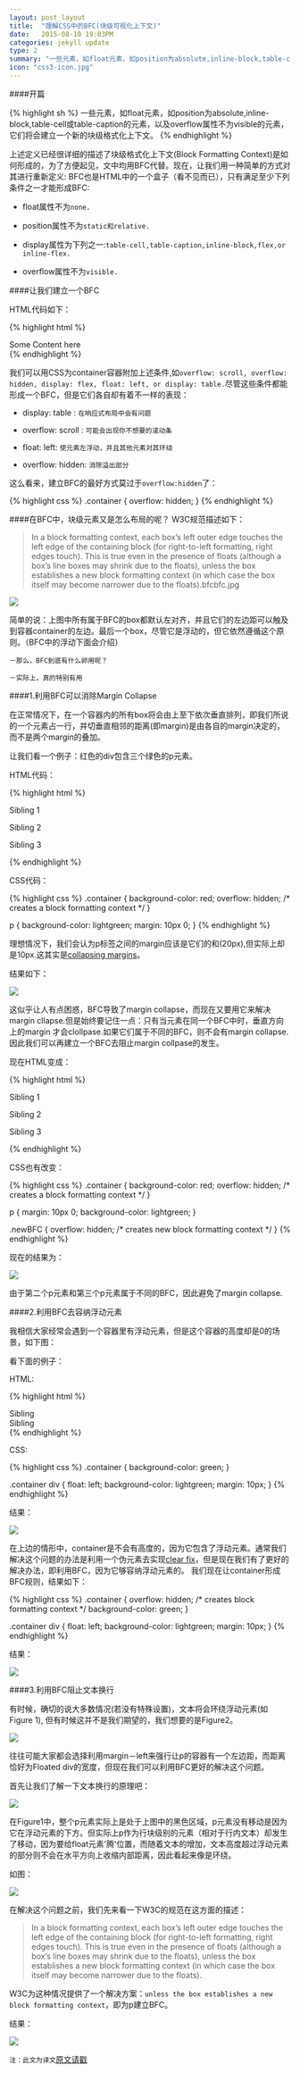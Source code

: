 ```yaml
---
layout: post_layout
title:  "理解CSS中的BFC(块级可视化上下文)"
date:   2015-08-10 19:03PM
categories: jekyll update
type: 2
summary: "一些元素，如float元素，如position为absolute,inline-block,table-cell或table-caption的元素，以及overflow属性不为visible的元素，它们将会建立一个新的块级格式化上下文。"
icon: "css3-icon.jpg"
---
```

####开篇

{% highlight sh %}
一些元素，如float元素，如position为absolute,inline-block,table-cell或table-caption的元素，以及overflow属性不为visible的元素，它们将会建立一个新的块级格式化上下文。
{% endhighlight %}

上述定义已经很详细的描述了块级格式化上下文(Block Formatting Context)是如何形成的，为了方便起见，文中均用BFC代替。现在，让我们用一种简单的方式对其进行重新定义:
BFC也是HTML中的一个盒子（看不见而已），只有满足至少下列条件之一才能形成BFC:

* float属性不为`none.`

* position属性不为`static和relative.`

* display属性为下列之一:`table-cell,table-caption,inline-block,flex,or inline-flex.`

* overflow属性不为`visible.`


####让我们建立一个BFC

HTML代码如下：

{% highlight html %}
<div class="container">
  Some Content here
</div>
{% endhighlight %}

我们可以用CSS为container容器附加上述条件,如`overflow: scroll, overflow: hidden, display: flex, float: left, or display: table.`尽管这些条件都能形成一个BFC，但是它们各自却有着不一样的表现：

* display: table : `在响应式布局中会有问题`

* overflow: scroll : `可能会出现你不想要的滚动条`

* float: left: `使元素左浮动，并且其他元素对其环绕`

* overflow: hidden: `消除溢出部分`

这么看来，建立BFC的最好方式莫过于`overflow:hidden`了：

{% highlight css %}
.container {
  overflow: hidden;
}
{% endhighlight %}

####在BFC中，块级元素又是怎么布局的呢？
W3C规范描述如下：

> In a block formatting context, each box’s left outer edge touches the left edge of the containing block (for right-to-left formatting, right edges touch). This is true even in the presence of floats (although a box’s line boxes may shrink due to the floats), unless the box establishes a new block formatting context (in which case the box itself may become narrower due to the floats).bfcbfc.jpg

![](/../img/bfc/bfc.jpg) 

简单的说：上图中所有属于BFC的box都默认左对齐，并且它们的左边距可以触及到容器container的左边。最后一个box，尽管它是浮动的，但它依然遵循这个原则。（BFC中的浮动下面会介绍）

`－那么，BFC到底有什么卵用呢？`

`－实际上，真的特别有用`

####1.利用BFC可以消除Margin Collapse

在正常情况下，在一个容器内的所有box将会由上至下依次垂直排列，即我们所说的一个元素占一行，并切垂直相邻的距离(即margin)是由各自的margin决定的，而不是两个margin的叠加。

让我们看一个例子：红色的div包含三个绿色的p元素。

HTML代码：

{% highlight html %}
<div class="container">
  <p>Sibling 1</p>
  <p>Sibling 2</p>
  <p>Sibling 3</p>
</div>
{% endhighlight %}

CSS代码：

{% highlight css %}
.container {
  background-color: red;
  overflow: hidden; /* creates a block formatting context */
}
 
p {
  background-color: lightgreen;
  margin: 10px 0;
}
{% endhighlight %}

理想情况下，我们会认为p标签之间的margin应该是它们的和(20px),但实际上却是10px.这其实是[collapsing margins](http://www.sitepoint.com/web-foundations/collapsing-margins/)。

结果如下：

![](/../img/bfc/demo1-1.jpg)

这似乎让人有点困惑，BFC导致了margin collapse，而现在又要用它来解决margin cllapse.但是始终要记住一点：只有当元素在同一个BFC中时，垂直方向上的margin
才会clollpase.如果它们属于不同的BFC，则不会有margin collapse.因此我们可以再建立一个BFC去阻止margin collpase的发生。

现在HTML变成：

{% highlight html %}
<div class="container">
  <p>Sibling 1</p>
  <p>Sibling 2</p>
  <div class="newBFC">
    <p>Sibling 3</p>
  </div>
</div>
{% endhighlight %}

CSS也有改变：

{% highlight css %}
.container {
  background-color: red;
  overflow: hidden; /* creates a block formatting context */
}
 
p {
  margin: 10px 0;
  background-color: lightgreen;
}
 
.newBFC {
  overflow: hidden;  /* creates new block formatting context */
}
{% endhighlight %}

现在的结果为：

![](/../img/bfc/demo1-2.jpg)

由于第二个p元素和第三个p元素属于不同的BFC，因此避免了margin collapse.

####2.利用BFC去容纳浮动元素

我相信大家经常会遇到一个容器里有浮动元素，但是这个容器的高度却是0的场景，如下图：

看下面的例子：

HTML:

{% highlight html %}
<div class="container">
  <div>Sibling</div>
  <div>Sibling</div>
</div>  
{% endhighlight %}

CSS:

{% highlight css %}
.container {
  background-color: green;
}
 
.container div {
  float: left;
  background-color: lightgreen;
  margin: 10px;
}
{% endhighlight %}

结果：

![](/../img/bfc/demo2-2.jpg)

在上边的情形中，container是不会有高度的，因为它包含了浮动元素。通常我们解决这个问题的办法是利用一个伪元素去实现[clear fix](http://www.sitepoint.com/clearing-floats-overview-different-clearfix-methods/)，但是现在我们有了更好的解决办法，即利用BFC，因为它够容纳浮动元素的。
我们现在让container形成BFC规则，结果如下：

{% highlight css %}
.container {
  overflow: hidden; /* creates block formatting context */
  background-color: green;
}
 
.container div {
  float: left;
  background-color: lightgreen;
  margin: 10px;
}
{% endhighlight %}

结果：

![](/../img/bfc/demo2-3.jpg)

####3.利用BFC阻止文本换行

有时候，确切的说大多数情况(若没有特殊设置)，文本将会环绕浮动元素(如Figure 1),
但有时候这并不是我们期望的，我们想要的是Figure2。

![](/../img/bfc/demo3-1.jpg)

往往可能大家都会选择利用margin－left来强行让p的容器有一个左边距，而距离恰好为Floated div的宽度，但现在我们可以利用BFC更好的解决这个问题。

首先让我们了解一下文本换行的原理吧：

![](/../img/bfc/demo3-2.jpg)

在Figure1中，整个p元素实际上是处于上图中的黑色区域，p元素没有移动是因为它在浮动元素的下方。但实际上p作为行块级别的元素（相对于行内文本）却发生了移动，因为要给float元素'腾'位置，而随着文本的增加，文本高度超过浮动元素的部分则不会在水平方向上收缩内部距离，因此看起来像是环绕。

如图：

![](/../img/bfc/demo3-3.jpg)

在解决这个问题之前，我们先来看一下W3C的规范在这方面的描述：

> In a block formatting context, each box’s left outer edge touches the left edge of the containing block (for right-to-left formatting, right edges touch). This is true even in the presence of floats (although a box’s line boxes may shrink due to the floats), unless the box establishes a new block formatting context (in which case the box itself may become narrower due to the floats).

W3C为这种情况提供了一个解决方案：`unless the box establishes a new block formatting context`，即为p建立BFC。

结果：

![](/../img/bfc/demo3-4.jpg)

`注：此文为译文`[原文请戳](http://www.sitepoint.com/understanding-block-formatting-contexts-in-css/)

